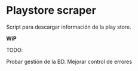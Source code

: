 # Playstore scraper

Script para descargar información de la play store.

**WiP**

TODO:

Probar gestión de la BD.
Mejorar control de errores



